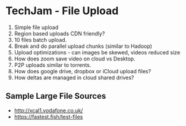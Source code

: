 # TechJam - File Upload

1. Simple file upload
2. Region based uploads CDN friendly?
3. 10 files batch upload.
4. Break and do parallel upload chunks (similar to Hadoop)
5. Upload optimizations - can images be skewed, videos reduced size
6. How does zoom save video on cloud vs Desktop.
7. P2P uploads similar to torrents.
8. How does google drive, dropbox or iCloud upload files?
9. How deltas are managed in cloud shared drives?


## Sample Large File Sources
* http://xcal1.vodafone.co.uk/
* https://fastest.fish/test-files